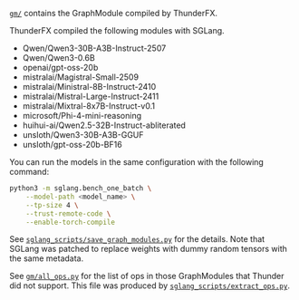 [`gm/`](https://github.com/shino16/lightning-thunder/tree/sglang-graph-modules/gm) contains the GraphModule compiled by ThunderFX.

ThunderFX compiled the following modules with SGLang.

- Qwen/Qwen3-30B-A3B-Instruct-2507
- Qwen/Qwen3-0.6B
- openai/gpt-oss-20b
- mistralai/Magistral-Small-2509
- mistralai/Ministral-8B-Instruct-2410
- mistralai/Mistral-Large-Instruct-2411
- mistralai/Mixtral-8x7B-Instruct-v0.1
- microsoft/Phi-4-mini-reasoning
- huihui-ai/Qwen2.5-32B-Instruct-abliterated
- unsloth/Qwen3-30B-A3B-GGUF
- unsloth/gpt-oss-20b-BF16

You can run the models in the same configuration with the following command:

```sh
python3 -m sglang.bench_one_batch \
    --model-path <model_name> \
    --tp-size 4 \
    --trust-remote-code \
    --enable-torch-compile
```

See [`sglang_scripts/save_graph_modules.py`](https://github.com/shino16/lightning-thunder/tree/sglang-graph-modules/sglang_scripts/save_graph_modules.py) for the details. Note that SGLang was patched to replace weights with dummy random tensors with the same metadata.

See [`gm/all_ops.py`](https://github.com/shino16/lightning-thunder/tree/sglang-graph-modules/gm/all_ops.py) for the list of ops in those GraphModules that Thunder did not support. This file was produced by [`sglang_scripts/extract_ops.py`](https://github.com/shino16/lightning-thunder/tree/sglang-graph-modules/sglang_scripts/extract_ops.py).
